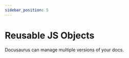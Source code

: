 ```yaml
---
sidebar_position: 5
---
```


# Reusable JS Objects

Docusaurus can manage multiple versions of your docs.